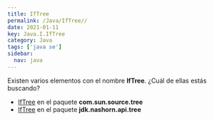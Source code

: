 ```yaml
---
title: IfTree
permalink: /Java/IfTree//
date: 2021-01-11
key: Java.I.IfTree
category: Java
tags: ['java se']
sidebar: 
  nav: java
---
```


Existen varios elementos con el nombre **IfTree**. ¿Cuál de ellas estás buscando?
<ul>
<li><a href="/Java/IfTree-com-sun-source-tree/">IfTree</a> en el paquete <strong>com.sun.source.tree</strong></li>
<li><a href="/Java/IfTree-jdk-nashorn-api-tree/">IfTree</a> en el paquete <strong>jdk.nashorn.api.tree</strong></li>
<ul>
